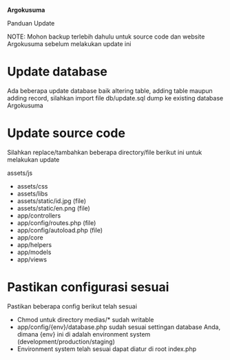 **Argokusuma**

Panduan Update

NOTE: Mohon backup terlebih dahulu untuk source code dan website Argokusuma sebelum melakukan update ini

# Update database
Ada beberapa update database baik altering table, adding table maupun adding record, silahkan import file db/update.sql dump ke existing database Argokusuma

# Update source code
Silahkan replace/tambahkan beberapa directory/file berikut ini untuk melakukan update

 assets/js
- assets/css
- assets/libs
- assets/static/id.jpg (file)
- assets/static/en.png (file)
- app/controllers
- app/config/routes.php (file)
- app/config/autoload.php (file)
- app/core
- app/helpers
- app/models
- app/views

# Pastikan configurasi sesuai
Pastikan beberapa config berikut telah sesuai

- Chmod untuk directory medias/* sudah writable
- app/config/{env}/database.php sudah sesuai settingan database Anda, dimana {env} ini di adalah environment system (development/production/staging)
- Environment system telah sesuai dapat diatur di root index.php


